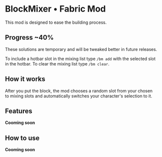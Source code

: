 # BlockMixer • Fabric Mod

This mod is designed to ease the building process.

## Progress **~40%**

These solutions are temporary and will be tweaked better in future releases.

To include a hotbar slot in the mixing list type `/bm add` with the selected slot in the hotbar.
To clear the mixing list type `/bm clear`.

## How it works

After you put the block, the mod chooses a random slot from your chosen to mixing slots and automatically switches your character's selection to it.

## Features
**Cooming soon**

## How to use
**Cooming soon**
